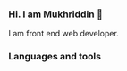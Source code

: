 ### Hi. I am Mukhriddin 👋
I am front end web developer. 

### Languages and tools
<code><img scr="[https://www.google.com/url?sa=i&url=https%3A%2F%2Fwww.freepnglogos.com%2Fpics%2Fjavascript&psig=AOvVaw18H4BdwqUQOzN6j9dc65wd&ust=1678363606363000&source=images&cd=vfe&ved=0CBAQjRxqFwoTCLiy-P2lzP0CFQAAAAAdAAAAABAD](https://www.freepnglogos.com/uploads/javascript/js-circle-black-design-logo-30.png)" width="25px"></code>

